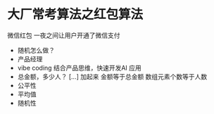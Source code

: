 # 大厂常考算法之红包算法
微信红包 一夜之间让用户开通了微信支付
- 随机怎么做？
- 产品经理
- vibe coding 结合产品思维，快速开发AI 应用
- 总金额，多少人？
  [...]
  加起来 金额等于总金额 数组元素个数等于人数
- 公平性
- 平均值
- 随机性
